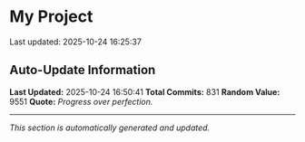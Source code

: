 # My Project


Last updated: 2025-10-24 16:25:37






































































































































































































































































































































































































































































































































































































































































































































































































































































































































































































































































































































































































































































## Auto-Update Information

**Last Updated:** 2025-10-24 16:50:41
**Total Commits:** 831
**Random Value:** 9551
**Quote:** _Progress over perfection._

---
_This section is automatically generated and updated._